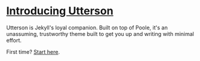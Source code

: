 
# [Introducing Utterson](/)

Utterson is Jekyll's loyal companion. Built on top of Poole, it's an unassuming, trustworthy theme built to get you up and writing with minimal effort. 

First time? [Start here](http://localhost:4000/introducing-utterson). 


